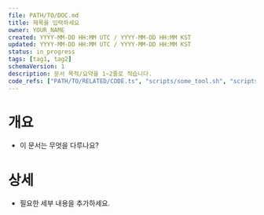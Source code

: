 ```yaml
---
file: PATH/TO/DOC.md
title: 제목을 입력하세요
owner: YOUR_NAME
created: YYYY-MM-DD HH:MM UTC / YYYY-MM-DD HH:MM KST
updated: YYYY-MM-DD HH:MM UTC / YYYY-MM-DD HH:MM KST
status: in_progress
tags: [tag1, tag2]
schemaVersion: 1
description: 문서 목적/요약을 1~2줄로 적습니다.
code_refs: ["PATH/TO/RELATED/CODE.ts", "scripts/some_tool.sh", "scripts/backfill_metadata.sh"]
---
```


# 개요
- 이 문서는 무엇을 다루나요?

# 상세
- 필요한 세부 내용을 추가하세요.
